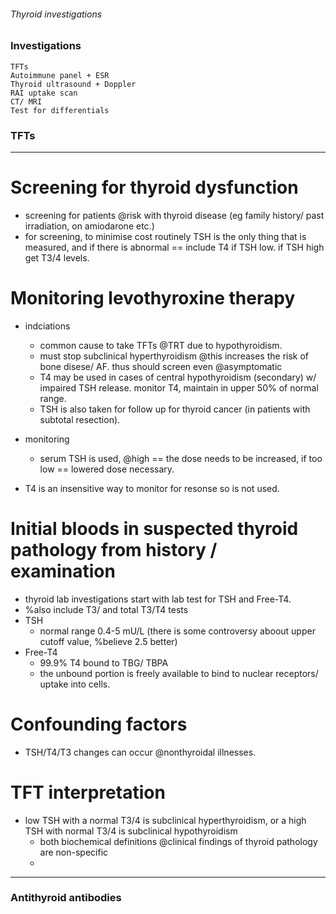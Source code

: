 ###### Thyroid investigations

### Investigations
    TFTs
    Autoimmune panel + ESR
    Thyroid ultrasound + Doppler
    RAI uptake scan
    CT/ MRI 
    Test for differentials

### TFTs
-----------------------------------
# Screening for thyroid dysfunction
- screening for patients @risk with thyroid disease (eg family history/ past irradiation, on amiodarone etc.)
- for screening, to minimise cost routinely TSH is the only thing that is measured, and if there is abnormal == include T4 if TSH low. if TSH high get T3/4 levels.

# Monitoring levothyroxine therapy
- indciations
    + common cause to take TFTs @TRT due to hypothyroidism.
    + must stop subclinical hyperthyroidism @this increases the risk of bone disese/ AF. thus should screen even @asymptomatic
    + T4 may be used in cases of central hypothyroidism (secondary) w/ impaired TSH release. monitor T4, maintain in upper 50% of normal range. 
    + TSH is also taken for follow up for thyroid cancer (in patients with subtotal resection). 
- monitoring
    + serum TSH is used, @high == the dose needs to be increased, if too low == lowered dose necessary. 

- T4 is an insensitive way to monitor for resonse so is not used. 

# Initial bloods in suspected thyroid pathology from history / examination
- thyroid lab investigations start with lab test for TSH and Free-T4. 
- %also include T3/ and total T3/T4 tests
- TSH 
    + normal range 0.4-5 mU/L (there is some controversy aboout upper cutoff value, %believe 2.5 better)
- Free-T4
    + 99.9% T4 bound to TBG/ TBPA
    + the unbound portion is freely available to bind to nuclear receptors/ uptake into cells.  

# Confounding factors
- TSH/T4/T3 changes can occur @nonthyroidal illnesses.

# TFT interpretation
- low TSH with a normal T3/4 is subclinical hyperthyroidism, or a high TSH with normal T3/4 is subclinical hypothyroidism
    + both biochemical definitions @clinical findings of thyroid pathology are non-specific
    + 

----------------------------------------------

### Antithyroid antibodies
